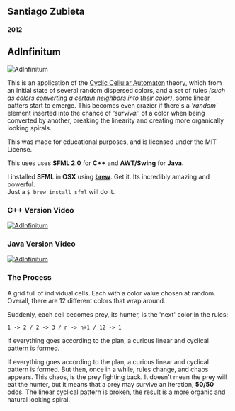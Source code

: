 ## Santiago Zubieta
#### 2012

## AdInfinitum

![][01]

This is an application of the [Cyclic Cellular Automaton](http://en.wikipedia.org/wiki/Cyclic_cellular_automaton) theory, which from an initial state of several random dispersed colors, and a set of rules _(such as colors converting a certain neighbors into their color)_, some linear patters start to emerge. This becomes even crazier if there's a _'random'_ element inserted into the chance of _'survival'_ of a color when being converted by another, breaking the linearity and creating more organically looking spirals.

This was made for educational purposes, and is licensed under the MIT License.

This uses uses **SFML 2.0** for **C++** and **AWT/Swing** for **Java**.

I installed **SFML** in **OSX** using [**brew**](http://brew.sh/). Get it. Its incredibly amazing and powerful.  
Just a `$ brew install sfml` will do it.

### C++ Version Video
[![][02]](http://www.youtube.com/watch?v=ggDWurIu6zI)

### Java Version Video
[![][03]](http://www.youtube.com/watch?v=84-AlIMW7Fk)

### The Process
A grid full of individual cells. Each with a color value chosen at random. Overall, there are 12 different colors that wrap around.

Suddenly, each cell becomes prey, its hunter, is the 'next' color in the rules:

`1 -> 2 / 2 -> 3 / n -> n+1 / 12 -> 1`

If everything goes according to the plan, a curious linear and cyclical pattern is formed.

If everything goes according to the plan, a curious linear and cyclical pattern is formed. But then, once in a while, rules change, and chaos appears. This chaos, is the prey fighting back. It doesn't mean the prey will eat the hunter, but it means that a prey may survive an iteration, **50/50** odds. The linear cyclical pattern is broken, the result is a more organic and natural looking spiral.

[01]: https://i.imgur.com/aQalSUZ.png "AdInfinitum"
[02]: https://i.imgur.com/TzWw3Tz.png "AdInfinitum"
[03]: https://i.imgur.com/Fi07Exw.png "AdInfinitum"